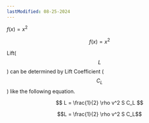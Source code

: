 ```yaml
---
lastModified: 08-25-2024
---
```


<!-- inline -->
$f(x) = x^2$
<!-- block -->
$$
f(x) = x^2
$$

Lift($$L$$) can be determined by Lift Coefficient ($$C_L$$) like the following
equation.

$$
L = \frac{1}{2} \rho v^2 S C_L
$$

```math
L = \frac{1}{2} \rho v^2 S C_L
```
